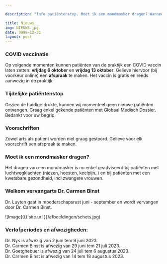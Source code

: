 ```yaml
---

description: "Info patiëntenstop. Moet ik een mondmasker dragen? Wanneer is mijn dokter in verlof?"

title: Nieuws
img: NIEUWS.jpg
date: 9999-12-31
layout: post
---
```


### COVID vaccinatie
Op volgende momenten kunnen patiënten van de praktijk een COVID vaccin laten zetten: **vrijdag 6 oktober** en **vrijdag 13 oktober**. Gelieve hiervoor (bij voorkeur online) een **afspraak** te maken. Het vaccin is gratis en reeds aanwezig in de praktijk. 

### Tijdelijke patiëntenstop
Gezien de huidige drukte, kunnen wij momenteel geen nieuwe patiënten ontvangen. Graag enkel gekende patiënten met Globaal Medisch Dossier. Bedankt voor uw begrip.

### Voorschriften
Zowel arts als patient worden niet graag gestoord. Gelieve voor elk voorschrift een afspraak te maken.

### Moet ik een mondmasker dragen?
Het dragen van een mondmasker is nu enkel geadviseerd bij patiënten met luchtwegklachten (niezen, hoesten, keelpijn..) en bij patiënten met een kwetsbare gezondheid, incl zwangere vrouwen. 

### Welkom vervangarts Dr. Carmen Binst
Dr. Luyten gaat in moederschapsrust juni - september en wordt vervangen door Dr. Carmen Binst. 


![Image]({{ site.url }}/afbeeldingen/schets.jpg)



### Verlofperiodes en afwezigheden:
Dr. Nys is afwezig van 2 juni tem 9 juni 2023. <br>
Dr. Carmen Binst is afwezig van 29 juni tem 21 juli 2023. <br>
Dr. Goetghebuer is afwezig van 24 juli tem 6 augustus 2023. <br>
Dr. Carmen Binst is afwezig van 14 tem 18 augustus 2023.
                                          


